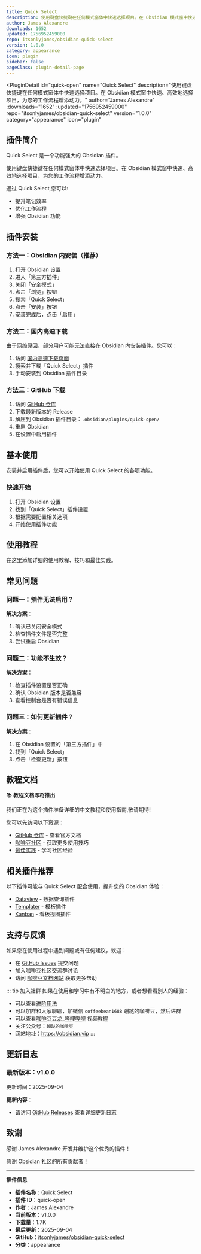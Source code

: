 ```yaml
---
title: Quick Select
description: 使用键盘快捷键在任何模式窗体中快速选择项目。在 Obsidian 模式窗中快速、高效地选择项目，为您的工作流程增添动力。
author: James Alexandre
downloads: 1652
updated: 1756952459000
repo: itsonlyjames/obsidian-quick-select
version: 1.0.0
category: appearance
icon: plugin
sidebar: false
pageClass: plugin-detail-page
---
```


<PluginDetail
  id="quick-open"
  name="Quick Select"
  description="使用键盘快捷键在任何模式窗体中快速选择项目。在 Obsidian 模式窗中快速、高效地选择项目，为您的工作流程增添动力。"
  author="James Alexandre"
  :downloads="1652"
  :updated="1756952459000"
  repo="itsonlyjames/obsidian-quick-select"
  version="1.0.0"
  category="appearance"
  icon="plugin"
>

<!-- AUTO_GENERATED_START -->
## 插件简介

Quick Select 是一个功能强大的 Obsidian 插件。

使用键盘快捷键在任何模式窗体中快速选择项目。在 Obsidian 模式窗中快速、高效地选择项目，为您的工作流程增添动力。

通过 Quick Select,您可以:

- 提升笔记效率
- 优化工作流程
- 增强 Obsidian 功能

<!-- AUTO_GENERATED_END -->

<!-- AUTO_GENERATED_START -->
## 插件安装

### 方法一：Obsidian 内安装（推荐）

1. 打开 Obsidian 设置
2. 进入「第三方插件」
3. 关闭「安全模式」
4. 点击「浏览」按钮
5. 搜索「Quick Select」
6. 点击「安装」按钮
7. 安装完成后，点击「启用」

### 方法二：国内高速下载

由于网络原因，部分用户可能无法直接在 Obsidian 内安装插件。您可以：

1. 访问 [国内高速下载页面](/zh/documentation/obsidian-plugins-download.html)
2. 搜索并下载「Quick Select」插件
3. 手动安装到 Obsidian 插件目录

### 方法三：GitHub 下载

1. 访问 [GitHub 仓库](https://github.com/itsonlyjames/obsidian-quick-select)
2. 下载最新版本的 Release
3. 解压到 Obsidian 插件目录：`.obsidian/plugins/quick-open/`
4. 重启 Obsidian
5. 在设置中启用插件

## 基本使用

安装并启用插件后，您可以开始使用 Quick Select 的各项功能。

### 快速开始

1. 打开 Obsidian 设置
2. 找到「Quick Select」插件设置
3. 根据需要配置相关选项
4. 开始使用插件功能

<!-- AUTO_GENERATED_END -->

<!-- CUSTOM_CONTENT_START:tutorial -->
## 使用教程

在这里添加详细的使用教程、技巧和最佳实践。

<!-- CUSTOM_CONTENT_END:tutorial -->

<!-- SHARED_CONTENT_START -->
## 常见问题

### 问题一：插件无法启用？

**解决方案**：
1. 确认已关闭安全模式
2. 检查插件文件是否完整
3. 尝试重启 Obsidian

### 问题二：功能不生效？

**解决方案**：
1. 检查插件设置是否正确
2. 确认 Obsidian 版本是否兼容
3. 查看控制台是否有错误信息

### 问题三：如何更新插件？

**解决方案**：
1. 在 Obsidian 设置的「第三方插件」中
2. 找到「Quick Select」
3. 点击「检查更新」按钮

## 教程文档

📚 **教程文档即将推出**

我们正在为这个插件准备详细的中文教程和使用指南,敬请期待!

您可以先访问以下资源：
- [GitHub 仓库](https://github.com/itsonlyjames/obsidian-quick-select) - 查看官方文档
- [咖啡豆社区](/zh/bases/) - 获取更多使用技巧
- [最佳实践](/zh/best-practices/) - 学习社区经验

## 相关插件推荐

以下插件可能与 Quick Select 配合使用，提升您的 Obsidian 体验：

- [Dataview](/zh/plugins/dataview.html) - 数据查询插件
- [Templater](/zh/plugins/templater-obsidian.html) - 模板插件
- [Kanban](/zh/plugins/obsidian-kanban.html) - 看板视图插件

## 支持与反馈

如果您在使用过程中遇到问题或有任何建议，欢迎：

- 在 [GitHub Issues](https://github.com/itsonlyjames/obsidian-quick-select/issues) 提交问题
- 加入咖啡豆社区交流群讨论
- 访问 [咖啡豆文档网站](https://obsidian.vip) 获取更多帮助

::: tip 加入社群
如果在使用和学习中有不明白的地方，或者想看看别人的经验：
- 可以查看[进阶用法](/zh/advanced)
- 可以加群和大家聊聊，加微信 `coffeebean1688` 蹦跶的咖啡豆，然后进群
- 可以查看[咖啡豆豆龙_哔哩哔哩](https://space.bilibili.com/618777356) 视频教程
- 关注公众号：`蹦跶的咖啡豆`
- 网站地址：https://obsidian.vip
:::
<!-- SHARED_CONTENT_END -->

<!-- AUTO_GENERATED_START -->
## 更新日志

### 最新版本：v1.0.0

更新时间：2025-09-04

**更新内容**：
- 请访问 [GitHub Releases](https://github.com/itsonlyjames/obsidian-quick-select/releases) 查看详细更新日志

## 致谢

感谢 James Alexandre 开发并维护这个优秀的插件！

感谢 Obsidian 社区的所有贡献者！

---

**插件信息**
- **插件名称**：Quick Select
- **插件 ID**：quick-open
- **作者**：James Alexandre
- **当前版本**：v1.0.0
- **下载量**：1.7K
- **最后更新**：2025-09-04
- **GitHub**：[itsonlyjames/obsidian-quick-select](https://github.com/itsonlyjames/obsidian-quick-select)
- **分类**：appearance
<!-- AUTO_GENERATED_END -->

</PluginDetail>

